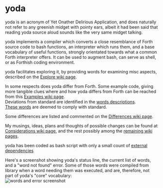 # yoda

yoda is an acronym of Yet Onather Delirious Application, and does
naturally not refer to any greenish midget with pointy ears, albeit it had
been said that reading yoda source aloud sounds like the very same midget
talking.

yoda implements a compiler which converts a close resemblance of Forth
source code to bash functions, an interpreter which runs them, and a base
vocabulary of useful functions, strongly orientated towards what a common
Forth interpreter offers.  It can be used to augment bash, can serve as
shell, or as Forthish coding environment.

yoda facilitates exploring it, by providing words for examining misc
aspects, described on the [Explore wiki page](https://github.com/Bushmills/yoda/wiki/Explore).

In some respects does yoda differ from Forth.  Some example code, giving
more tangible clues where and how yoda differs from Forth can be reached
from this [Examples wiki page](https://github.com/Bushmills/yoda/wiki/Examples).  
Deviations from standard are identified in the [words descriptions](https://github.com/Bushmills/yoda/tree/main/doc/words).  
[These words](https://github.com/Bushmills/yoda/wiki/Compliant) are deemed to comply with standard.  

Some differences are listed and commented on the [Differences wiki page](https://github.com/Bushmills/yoda/wiki/Differences).  

My musings, ideas, plans and thoughts of possible changes can be found at
[Considerations wiki
page](https://github.com/Bushmills/yoda/wiki/Considerations), and the rest possibly
among the [remaining wiki pages](https://github.com/Bushmills/yoda/wiki/Home).

yoda has been coded as bash script with only a small count of [external dependencies](https://github.com/Bushmills/yoda/blob/main/DEPENDENCIES)  

Here's a screenshot showing yoda's status line, the current list of words, and a "word not found" error.
Some of those words were compiled from library when a word needing them was executed, and are, therefore, not part
of yoda's "core" vocabulary:  
![words and error screenshot](http://snap.scarydevilmonastery.net/github/1643883173174493618d.png)
